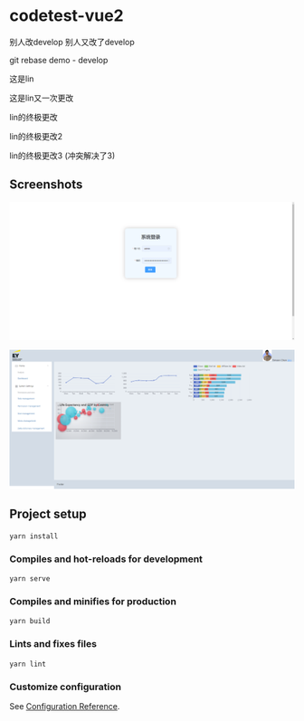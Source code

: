 # codetest-vue2
别人改develop 
别人又改了develop 


git rebase demo - develop

这是lin

这是lin又一次更改

lin的终极更改


lin的终极更改2


lin的终极更改3 (冲突解决了3)

 
## Screenshots

![image](screenshot1.png)

![image](screenshot2.png)

## Project setup

```
yarn install
```

### Compiles and hot-reloads for development
```
yarn serve
```

### Compiles and minifies for production
```
yarn build
```

### Lints and fixes files
```
yarn lint
```

### Customize configuration
See [Configuration Reference](https://cli.vuejs.org/config/).
